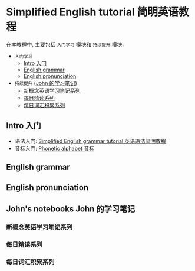 # Simplified English tutorial  简明英语教程

在本教程中, 主要包括 `入门学习` 模块和 `持续提升` 模块:
- `入门学习`
    - [Intro 入门](#intro)
    - [English grammar](#english-grammar)
    - [English pronunciation](#english-pronunciation)
- `持续提升` ([John 的学习笔记](#johns-notebook))
    - [新概念英语学习笔记系列](#nce-notes)
    - [每日精读系列](#reading-comprehension)
    - [每日词汇积累系列](#vocabulary-building)

## <a id="intro">Intro 入门</a>

- 语法入门: [Simplified English grammar tutorial 英语语法简明教程](articles/simplified-english-grammar-tutorial.md)
- 音标入门: [Phonetic alphabet 音标](articles/phonetic-alphabet.md)

## <a id="english-grammar">English grammar</a>
## <a id="english-pronunciation">English pronunciation</a>

## <a id="johns-notebook">John's notebooks John 的学习笔记</a>

### <a id="nce-notes">新概念英语学习笔记系列</a>
### <a id="reading-comprehension">每日精读系列</a>
### <a id="vocabulary-building">每日词汇积累系列</a>
